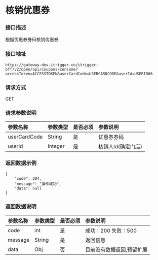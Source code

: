 # 核销优惠券

### 接口描述

根据优惠券券码核销优惠券

### 接口地址

```text
https://gateway-dev.itrigger.cn/itrigger-bff/v2/open/api/coupons/consume?accessToken=ACCESSTOKEN&userCardCode=USERCARDCODE&userId=USERID66
```

### 请求方式

GET

### 请求参数说明

| 参数名称 | 参数类型 | 是否必须 | 参数说明 |
| :--- | :--- | :--- | :--- |
| userCardCode | String | 是 | 优惠券券码 |
| userId | Integer | 是 | 核销人Id\(确定门店\) |

### 返回数据示例

```text
{
    "code": 204,
    "message": "操作成功",
    "data": null
}
```

### 返回数据说明

| 参数名称 | 参数类型 | 是否必须 | 参数说明 |
| :--- | :--- | :--- | :--- |
| code | int | 是 | 成功：200 失败：500 |
| message | String | 是 | 返回信息 |
| data | Obj | 否 | 目前没有数据返回,预留扩展 |



